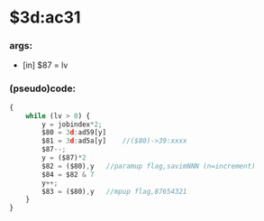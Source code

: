 ﻿
# $3d:ac31


### args:
+	[in] $87 = lv

### (pseudo)code:
```js
{
	while (lv > 0) {
		y = jobindex*2;
		$80 = 3d:ad59[y]
		$81 = 3d:ad5a[y]	//($80)->39:xxxx
		$87--;
		y = ($87)*2
		$82 = ($80),y	//paramup flag,savimNNN (n=increment)
		$84 = $82 & 7
		y++;
		$83 = ($80),y	//mpup flag,87654321
	}
}
```



